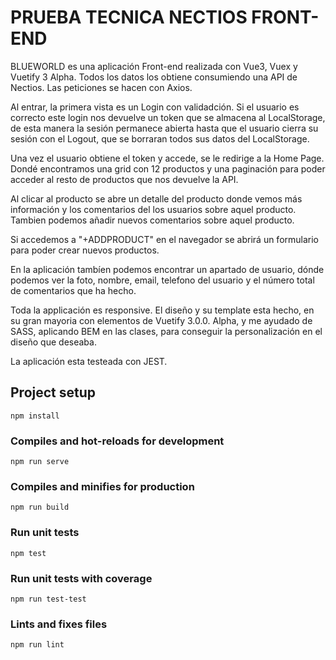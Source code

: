 # PRUEBA TECNICA NECTIOS FRONT-END

BLUEWORLD es una aplicación Front-end realizada con Vue3, Vuex y Vuetify 3 Alpha. Todos los datos los obtiene consumiendo una API de Nectios. Las peticiones se hacen con Axios.

Al entrar, la primera vista es un Login con validadción. Si el usuario es correcto este login nos devuelve un token que se almacena al LocalStorage, de esta manera la sesión permanece abierta hasta que el usuario cierra su sesión con el Logout, que se borraran todos sus datos del LocalStorage.

Una vez el usuario obtiene el token y accede, se le redirige a la Home Page. Dondé encontramos una grid con 12 productos y una paginación para poder acceder al resto de productos que nos devuelve la API.

Al clicar al producto se abre un detalle del producto donde vemos más información y los comentarios del los usuarios sobre aquel producto. Tambien podemos añadir nuevos comentarios sobre aquel producto.

Si accedemos a "+ADDPRODUCT" en el navegador se abrirá un formulario para poder crear nuevos productos.

En la aplicación tambíen podemos encontrar un apartado de usuario, dónde podemos ver la foto, nombre, email, telefono del usuario y el número total de comentarios que ha hecho.

Toda la applicación es responsive. El diseño y su template esta hecho, en su gran mayoria con elementos de Vuetify 3.0.0. Alpha, y me ayudado de SASS, aplicando BEM en las clases, para conseguir la personalización en el diseño que deseaba.

La aplicación esta testeada con JEST.

## Project setup

```
npm install
```

### Compiles and hot-reloads for development

```
npm run serve
```

### Compiles and minifies for production

```
npm run build
```

### Run unit tests

```
npm test
```

### Run unit tests with coverage

```
npm run test-test
```

### Lints and fixes files

```
npm run lint
```
